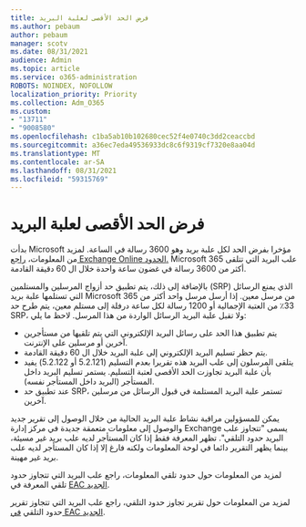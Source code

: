 ```yaml
---
title: فرض الحد الأقصى لعلبة البريد
ms.author: pebaum
author: pebaum
manager: scotv
ms.date: 08/31/2021
audience: Admin
ms.topic: article
ms.service: o365-administration
ROBOTS: NOINDEX, NOFOLLOW
localization_priority: Priority
ms.collection: Adm_O365
ms.custom:
- "13711"
- "9008580"
ms.openlocfilehash: c1ba5ab10b102680cec52f4e0740c3dd2ceaccbd
ms.sourcegitcommit: a36ec7eda49536933dc8c6f9319cf7320e8aa04d
ms.translationtype: MT
ms.contentlocale: ar-SA
ms.lasthandoff: 08/31/2021
ms.locfileid: "59315769"
---
```

# <a name="mailbox-receiving-limit-enforcement"></a>فرض الحد الأقصى لعلبة البريد

بدأت Microsoft مؤخرا بفرض الحد لكل علبة بريد وهو 3600 رسالة في الساعة. لمزيد من المعلومات، [راجع Exchange Online الحدود.](https://docs.microsoft.com/office365/servicedescriptions/exchange-online-service-description/exchange-online-limits#receiving-limits) Microsoft 365 علب البريد التي تتلقى أكثر من 3600 رسالة في غضون ساعة واحدة خلال ال 60 دقيقة القادمة. 

بالإضافة إلى ذلك، يتم تطبيق حد أزواج المرسلين والمستلمين (SRP) الذي يمنع الرسائل التي تستلمها علبة بريد Microsoft 365 من مرسل معين. إذا أرسل مرسل واحد أكثر من 33٪ من العتبة الإجمالية أو 1200 رسالة لكل ساعة درفلة إلى مستلم معين، يتم طرح حد SRP، ولا تقبل علبة البريد الرسائل الواردة من هذا المرسل. لاحظ ما يلي:

- يتم تطبيق هذا الحد على رسائل البريد الإلكتروني التي يتم تلقيها من مستأجرين آخرين أو مرسلين على الإنترنت.
- يتم حظر تسليم البريد الإلكتروني إلى علبة البريد خلال ال 60 دقيقة القادمة. 
- يتلقى المرسلون إلى علب البريد هذه تقريرا بعدم التسليم (5.2.121 أو 5.2.122) يفيد بأن علبة البريد تجاوزت الحد الأقصى لعتبة التسليم. يستمر تسليم البريد داخل المستأجر (البريد داخل المستأجر نفسه).
- عند تطبيق حد SRP، تستمر علبة البريد المستلمة في قبول الرسائل من مرسلين آخرين.

يمكن للمسؤولين مراقبة نشاط علبة البريد الحالية من خلال الوصول إلى تقرير جديد والوصول إلى معلومات متعمقة جديدة في مركز إدارة Exchange يسمى "تتجاوز علب البريد حدود التلقي". تظهر المعرفة فقط إذا كان المستأجر لديه علب بريد غير مسيئة، بينما يظهر التقرير دائما في لوحة المعلومات ولكنه فارغ إلا إذا كان المستأجر لديه علب بريد غير مهينة.

لمزيد من المعلومات حول حدود تلقي المعلومات، راجع علب البريد التي تتجاوز حدود تلقي المعرفة في [EAC الجديد](https://docs.microsoft.com/exchange/monitoring/mail-flow-insights/mailboxes-exceeding-receiving-limits-insights).

لمزيد من المعلومات حول تقرير تجاوز حدود التلقي، راجع علب البريد التي تتجاوز تقرير حدود التلقي [في EAC الجديد](https://docs.microsoft.com/exchange/monitoring/mail-flow-reports/mailboxes-exceeding-receiving-limits-report).